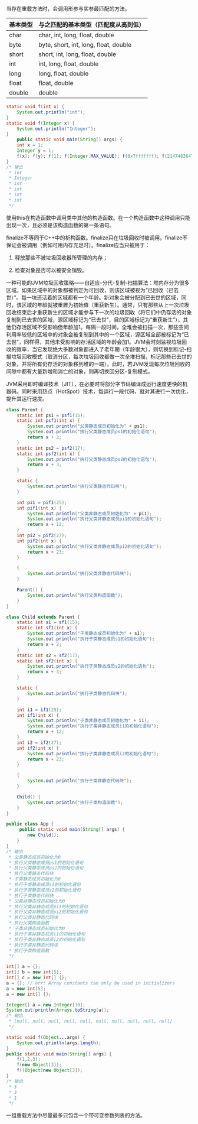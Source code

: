 当存在重载方法时，会调用形参与实参最匹配的方法。

| 基本类型 | 与之匹配的基本类型（匹配度从高到低）|
| -- | -- |
| char | char, int, long, float, double |
| byte | byte, short, int, long, float, double |
| short | short, int, long, float, double |
| int | int, long, float, double |
| long | long, float, double |
| float | float, double |
| double | double |

```java
static void f(int x) {
    System.out.println("int");
}
static void f(Integer x) {
    System.out.println("Integer");
}
    public static void main(String[] args) {
    int x = 1;
    Integer y = 1;
    f(x); f(y); f(1); f(Integer.MAX_VALUE); f(0x7fffffff); f(2147483647);
}
/* 输出
 * int
 * Integer
 * int
 * int
 * int
 * int
 */
```

使用this在构造函数中调用类中其他的构造函数。在一个构造函数中这种调用只能出现一次，且必须是该构造函数的第一条语句。

finalize不等同于C++中的析构函数。finalize只在垃圾回收时被调用。finalize不保证会被调用（例如可用内存充足时）。finalize应当只被用于：

1. 释放那些不被垃圾回收器所管理的内存；

2. 检查对象是否可以被安全销毁。

一种可能的JVM垃圾回收策略——自适应-分代-复制-扫描算法：堆内存分为很多区域。如果区域中的对象都被判定为可回收，则该区域被视为“已回收（已去世）”。每一块还活着的区域都有一个年龄。新对象会被分配到已去世的区域，同时，该区域的年龄就被重置为初始值（重获新生）。通常，只有那些从上一次垃圾回收结束后才重获新生的区域才能参与下一次的垃圾回收（将它们中仍存活的对象复制到已去世的区域，源区域标记为“已去世”，目的区域标记为“重获新生”），其他仍存活区域不受影响但年龄加1。每隔一段时间，全堆会被扫描一次，那些空间利用率较低的区域中的对象会被复制到其中的一个区域，源区域全部被标记为“已去世”，同样得，其他未受影响的存活区域的年龄会加1。JVM会时刻监视垃圾回收的效率，当它发现绝大多数对象都进入了老年期（年龄很大），则切换到标记-扫描垃圾回收模式（取消分区，每次垃圾回收都做一次全堆扫描，标记那些已去世的对象，并将所有仍存活的对象移到堆的一端）。此时，若JVM发现每次垃圾回收的间隙中都有大量新增和消亡的对象，则再切换回分区-复制模式。

JVM采用即时编译技术（JIT），在必要时将部分字节码编译成运行速度更快的机器码。同时采用热点（HotSpot）技术，每运行一段代码，就对其进行一次优化，提升其运行速度。

```java
class Parent {
    static int ps1 = psf1(15);
    static int psf1(int x) {
        System.out.println("父类静态成员初始化为" + ps1);
        System.out.println("执行父类静态成员ps1的初始化语句");
        return x + 2;
    }
    static int ps2 = psf2(17);
    static int psf2(int x) {
        System.out.println("执行父类静态成员ps2的初始化语句");
        return x + 3;
    }

    static {
        System.out.println("执行父类静态代码块");
    }

    int pi1 = pif1(25);
    int pif1(int x) {
        System.out.println("父类非静态成员初始化为" + pi1);
        System.out.println("执行父类非静态成员pi1的初始化语句");
        return x + 12;
    }
    int pi2 = pif2(27);
    int pif2(int x) {
        System.out.println("执行父类非静态成员pi2的初始化语句");
        return x + 23;
    }

    {
        System.out.println("执行父类非静态代码块");
    }

    Parent() {
        System.out.println("执行父类构造函数");
    }
}

class Child extends Parent {
    static int s1 = sf1(15);
    static int sf1(int x) {
        System.out.println("子类静态成员初始化为" + s1);
        System.out.println("执行子类静态成员s1的初始化语句");
        return x + 2;
    }
    static int s2 = sf2(17);
    static int sf2(int x) {
        System.out.println("执行子类静态成员s2的初始化语句");
        return x + 3;
    }

    static {
        System.out.println("执行子类静态代码块");
    }

    int i1 = if1(25);
    int if1(int x) {
        System.out.println("子类非静态成员初始化为" + i1);
        System.out.println("执行子类非静态成员i1的初始化语句");
        return x + 12;
    }
    int i2 = if2(27);
    int if2(int x) {
        System.out.println("执行子类非静态成员i2的初始化语句");
        return x + 23;
    }

    {
        System.out.println("执行子类非静态代码块");
    }

    Child() {
        System.out.println("执行子类构造函数");
    }
}

public class App {
     public static void main(String[] args) {
        new Child();
    }
}
/* 输出
 * 父类静态成员初始化为0
 * 执行父类静态成员ps1的初始化语句
 * 执行父类静态成员ps2的初始化语句
 * 执行父类静态代码块
 * 子类静态成员初始化为0
 * 执行子类静态成员s1的初始化语句
 * 执行子类静态成员s2的初始化语句
 * 执行子类静态代码块
 * 父类非静态成员初始化为0
 * 执行父类非静态成员pi1的初始化语句
 * 执行父类非静态成员pi2的初始化语句
 * 执行父类非静态代码块
 * 执行父类构造函数
 * 子类非静态成员初始化为0
 * 执行子类非静态成员i1的初始化语句
 * 执行子类非静态成员i2的初始化语句
 * 执行子类非静态代码块
 * 执行子类构造函数
 */
```

```java
int[] a = {};
int[] b = new int[5];
int[] c = new int[] {};
a = {}; // err: Array constants can only be used in initializers
a = new int[5];
a = new int[] {};
```

```java
Integer[] a = new Integer[10];
System.out.println(Arrays.toString(a));
/* 输出
 * [null, null, null, null, null, null, null, null, null, null]
 */
```

```java
static void f(Object...args) {
    System.out.println(args.length);
}
public static void main(String[] args) {
    f(1,2,3);
    f(new Object[3]);
    f((Object)new Object[3]);
}
/* 输出
 * 3
 * 3
 * 1
 */
```

一组重载方法中尽量最多只包含一个带可变参数列表的方法。